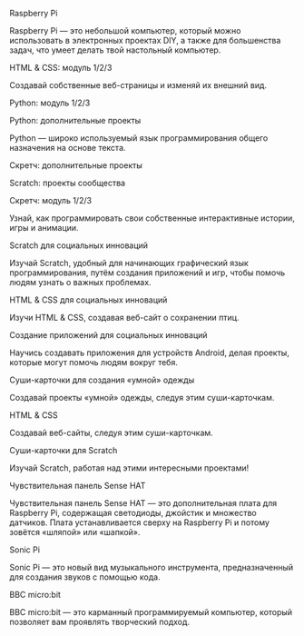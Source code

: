Raspberry Pi

Raspberry Pi — это небольшой компьютер, который можно использовать в электронных проектах DIY, а также для большенства задач, что умеет делать твой настольный компьютер.

HTML & CSS: модуль 1/2/3

Создавай собственные веб-страницы и изменяй их внешний вид.

Python: модуль 1/2/3

Python: дополнительные проекты

Python — широко используемый язык программирования общего назначения на основе текста.

Скретч: дополнительные проекты

Scratch: проекты сообщества

Скретч: модуль 1/2/3

Узнай, как программировать свои собственные интерактивные истории, игры и анимации.

Scratch для социальных инноваций

Изучай Scratch, удобный для начинающих графический язык программирования, путём создания приложений и игр, чтобы помочь людям узнать о важных проблемах.

HTML & CSS для социальных инноваций

Изучи HTML & CSS, создавая веб-сайт о сохранении птиц.

Создание приложений для социальных инноваций

Научись создавать приложения для устройств Android, делая проекты, которые могут помочь людям вокруг тебя.

Суши-карточки для создания «умной» одежды

Создавай проекты «умной» одежды, следуя этим суши-карточкам.

HTML & CSS

Создавай веб-сайты, следуя этим суши-карточкам.

Суши-карточки для Scratch

Изучай Scratch, работая над этими интересными проектами!

Чувствительная панель Sense HAT

Чувствительная панель Sense HAT — это дополнительная плата для Raspberry Pi, содержащая светодиоды, джойстик и множество датчиков. Плата устанавливается сверху на Raspberry Pi и потому зовётся «шляпой» или «шапкой».

Sonic Pi

Sonic Pi — это новый вид музыкального инструмента, предназначенный для создания звуков с помощью кода.

BBC micro:bit

BBC micro:bit — это карманный программируемый компьютер, который позволяет вам проявлять творческий подход.